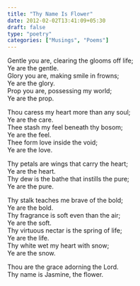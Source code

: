 ```yaml
---
title: "Thy Name Is Flower"
date: 2012-02-02T13:41:09+05:30
draft: false
type: "poetry"
categories: ["Musings", "Poems"]
---
```


Gentle you are, clearing the glooms off life;  
Ye are the gentle.  
Glory you are, making smile in frowns;  
Ye are the glory.  
Prop you are, possessing my world;  
Ye are the prop.  


Thou caress my heart more than any soul;  
Ye are the care.  
Thee stash my feel beneath thy bosom;  
Ye are the feel.  
Thee form love inside the void;  
Ye are the love.  


Thy petals are wings that carry the heart;  
Ye are the heart.  
Thy dew is the bathe that instills the pure;  
Ye are the pure.  


Thy stalk teaches me brave of the bold;  
Ye are the bold.  
Thy fragrance is soft even than the air;  
Ye are the soft.  
Thy virtuous nectar is the spring of life;  
Ye are the life.  
Thy white wet my heart with snow;  
Ye are the snow.  


Thou are the grace adorning the Lord.  
Thy name is Jasmine, the flower.  
